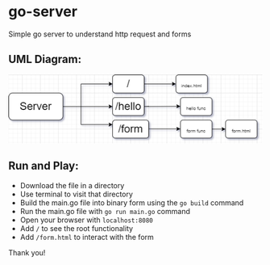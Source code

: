 # go-server
Simple go server to understand http request and forms

## UML Diagram:
![](https://github.com/n5hossai/go-server/blob/main/go-server.uml.png)

## Run and Play:
- Download the file in a directory
- Use terminal to visit that directory
- Build the main.go file into binary form using the `go build` command
- Run the main.go file with `go run main.go` command
- Open your browser with `localhost:8080`
- Add `/` to see the root functionality
- Add `/form.html` to interact with the form

Thank you!
